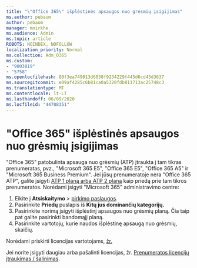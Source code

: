 ```yaml
---
title: "\"Office 365\" išplėstinės apsaugos nuo grėsmių įsigijimas"
ms.author: pebaum
author: pebaum
manager: mnirkhe
ms.audience: Admin
ms.topic: article
ROBOTS: NOINDEX, NOFOLLOW
localization_priority: Normal
ms.collection: Adm_O365
ms.custom:
- "9003019"
- "5758"
ms.openlocfilehash: 80f3ea749813d6038f9234229f445d6cd43d3637
ms.sourcegitcommit: e09af4285c6b81ca0a5320fdb811713ac25748c3
ms.translationtype: MT
ms.contentlocale: lt-LT
ms.lasthandoff: 06/09/2020
ms.locfileid: "44708351"
---
```

# <a name="purchase-office-365-advanced-threat-protection"></a>"Office 365" išplėstinės apsaugos nuo grėsmių įsigijimas

"Office 365" patobulinta apsauga nuo grėsmių (ATP) įtraukta į tam tikras prenumeratas, pvz., "Microsoft 365 E5", "Office 365 E5", "Office 365 A5" ir "Microsoft 365 Business Premium". Jei jūsų prenumeratoje nėra "Office 365 ATP", galite įsigyti [ATP 1 planą arba ATP 2 planą](https:/www.microsoft.com/microsoft-365/exchange/advance-threat-protection?market=um#office-ProductsCompare-785zwzq) kaip priedą prie tam tikros prenumeratos. Norėdami įsigyti "Microsoft 365" administravimo centre:

1. Eikite į **Atsiskaitymo**   >   [pirkimo paslaugos](https://go.microsoft.com/fwlink/p/?linkid=868433).
2. Pasirinkite **Priedų** puslapis iš **Kitų jus dominančių kategorijų.**
3. Pasirinkite norimą įsigyti išplėstinį apsaugos nuo grėsmių planą. Čia taip pat galite pasirinkti bandomąjį planą.
4. Pasirinkite vartotojų, kurie naudos išplėstinę apsaugą nuo grėsmių, skaičių.

Norėdami priskirti licencijas vartotojams, [žr.](https://docs.microsoft.com/microsoft-365/admin/manage/assign-licenses-to-users?view=o365-worldwide)

Jei norite įsigyti daugiau arba pašalinti licencijas, žr. [Prenumeratos licencijų įtraukimas / šalinimas](https://docs.microsoft.com/microsoft-365/commerce/licenses/buy-licenses?view=o365-worldwide#add-or-remove-licenses-for-your-business-subscription).